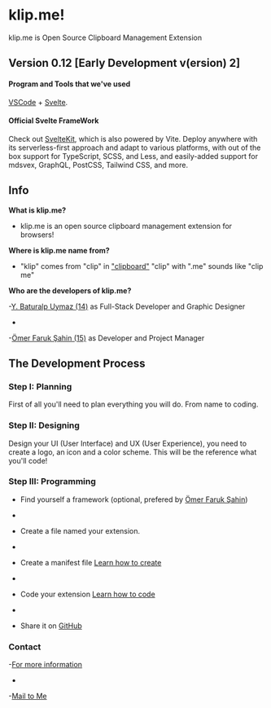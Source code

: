 # klip.me!  

klip.me is Open Source Clipboard Management Extension

## Version 0.12 [Early Development v(ersion) 2]

#### Program and Tools that we've used
[VSCode](https://code.visualstudio.com/) + [Svelte](https://marketplace.visualstudio.com/items?itemName=svelte.svelte-vscode).

#### Official Svelte FrameWork

Check out [SvelteKit](https://github.com/sveltejs/kit#readme), which is also powered by Vite. Deploy anywhere with its serverless-first approach and adapt to various platforms, with out of the box support for TypeScript, SCSS, and Less, and easily-added support for mdsvex, GraphQL, PostCSS, Tailwind CSS, and more.

## Info

**What is klip.me?**

- klip.me is an open source clipboard management extension for browsers!

**Where is klip.me name from?**

- "klip" comes from "clip" in ["clipboard"](https://www.dictionary.com/browse/clipboard)
  "clip" with ".me" sounds like "clip me" 

**Who are the developers of klip.me?**

-[Y. Baturalp Uymaz (14)](https://github.com/baturalpuymaz) as Full-Stack Developer and Graphic Designer

-

-[Ömer Faruk Şahin (15)](https://github.com/ofsahof) as Developer and Project Manager

## The Development Process

### Step I: Planning
First of all you'll need to plan everything you will do. From name to coding.

### Step II: Designing
Design your UI (User Interface) and UX (User Experience), you need to create a logo, 
an icon and a color scheme. This will be the reference what you'll code!

### Step III: Programming
* Find yourself a framework (optional, prefered by [Ömer Faruk Şahin](https://github.com/ofsahof))

-

* Create a file named your extension.

-

* Create a manifest file [Learn how to create](https://developer.chrome.com/docs/extensions/mv3/manifest/)

-

* Code your extension [Learn how to code](https://developer.chrome.com/docs/extensions/mv3/getstarted/) 

-

* Share it on [GitHub](https://github.com/)

### Contact
-[For more information](https://instagram.com/itsbaturalp)

-

-[Mail to Me](mailto:baturalp@uymaz.net)
